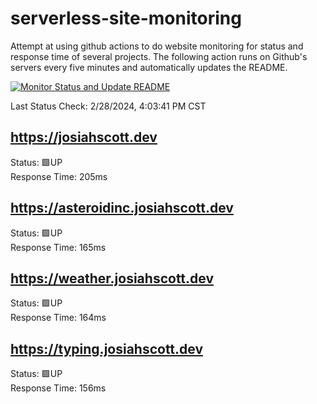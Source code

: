 # serverless-site-monitoring
Attempt at using github actions to do website monitoring for status and response time of several projects. The following action runs on Github's servers every five minutes and automatically updates the README.  

[![Monitor Status and Update README](https://github.com/JosiahSco/serverless-site-monitoring/actions/workflows/monitor.yaml/badge.svg)](https://github.com/JosiahSco/serverless-site-monitoring/actions/workflows/monitor.yaml)

Last Status Check: 2/28/2024, 4:03:41 PM CST

## https://josiahscott.dev
Status: 🟩UP  
Response Time: 205ms

## https://asteroidinc.josiahscott.dev
Status: 🟩UP  
Response Time: 165ms

## https://weather.josiahscott.dev
Status: 🟩UP  
Response Time: 164ms

## https://typing.josiahscott.dev
Status: 🟩UP  
Response Time: 156ms

